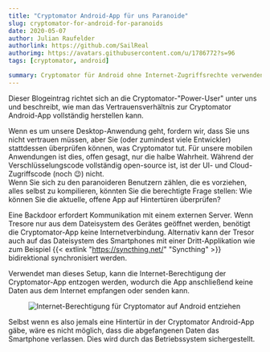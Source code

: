 ```yaml
---
title: "Cryptomator Android-App für uns Paranoide"
slug: cryptomator-for-android-for-paranoids
date: 2020-05-07
author: Julian Raufelder
authorlink: https://github.com/SailReal
authorimg: https://avatars.githubusercontent.com/u/1786772?s=96
tags: [cryptomator, android]

summary: Cryptomator für Android ohne Internet-Zugriffsrechte verwenden, um Hintertüren fast unmöglich zu machen.
---
```


Dieser Blogeintrag richtet sich an die Cryptomator-"Power-User" unter uns und beschreibt, wie man das Vertrauensverhältnis zur Cryptomator Android-App vollständig herstellen kann.

Wenn es um unsere Desktop-Anwendung geht, fordern wir, dass Sie uns nicht vertrauen müssen, aber Sie (oder zumindest viele Entwickler) stattdessen überprüfen können, was Cryptomator tut. Für unsere mobilen Anwendungen ist dies, offen gesagt, nur die halbe Wahrheit. Während der Verschlüsselungscode vollständig open-source ist, ist der UI- und Cloud-Zugriffscode (noch :wink:) nicht.   
Wenn Sie sich zu den paranoideren Benutzern zählen, die es vorziehen, alles selbst zu kompilieren, könnten Sie die berechtigte Frage stellen: Wie können Sie die aktuelle, offene App auf Hintertüren überprüfen?

Eine Backdoor erfordert Kommunikation mit einem externen Server. Wenn Tresore nur aus dem Dateisystem des Gerätes geöffnet werden, benötigt die Cryptomator-App keine Internetverbindung. Alternativ kann der Tresor auch auf das Dateisystem des Smartphones mit einer Dritt-Applikation wie zum Beispiel {{< extlink "https://syncthing.net/" "Syncthing" >}} bidirektional synchronisiert werden.

Verwendet man dieses Setup, kann die Internet-Berechtigung der Cryptomator-App entzogen werden, wodurch die App anschließend keine Daten aus dem Internet empfangen oder senden kann.

<figure class="text-center">
  <img class="inline-block rounded-sm" src="/img/blog/android-for-paranoids-permission.png" alt="Internet-Berechtigung für Cryptomator auf Android entziehen" />
</figure>

Selbst wenn es also jemals eine Hintertür in der Cryptomator Android-App gäbe, wäre es nicht möglich, dass die abgefangenen Daten das Smartphone verlassen. Dies wird durch das Betriebssystem sichergestellt.
